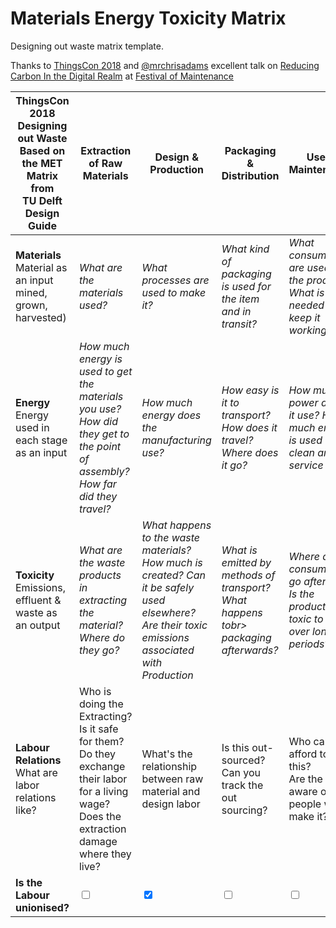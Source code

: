 # Materials Energy Toxicity Matrix

Designing out waste matrix template.

Thanks to [ThingsCon 2018](thingscon2018.productscience.net) and [@mrchrisadams](https://twitter.com/mrchrisadams) excellent talk on [Reducing Carbon In the Digital Realm](https://docs.google.com/presentation/d/1_uTPiW5aMCwFhZcpLDxjY-AQMgDmHIyUEZQQ-G6XXq8/edit#slide=id.g5d9e2f62d2_0_42) at [Festival of Maintenance](https://festivalofmaintenance.org.uk)

|ThingsCon 2018<br>Designing out Waste<br>Based on the MET Matrix from<br>TU Delft Design Guide|Extraction of Raw Materials|Design & Production|Packaging & Distribution|Use & Maintenance|End of life Disposal|
---|---|---|---|---|---
**Materials**<br> Material as an input<br>mined, grown, harvested)|*What are the materials used?*|*What processes are used to make it?*|*What kind of packaging is used for the item and in transit?*|*What consumables are used by the product?*<br>*What is needed to keep it working?*|Which bits can be recycled? Are their local recirculation schemes for them?
**Energy**<br>Energy used in each stage<br>as an input|*How much energy is used to get the materials you use?*<br>*How did they get to the point of assembly?<br>How far did they travel?*|*How much energy does the manufacturing use?*|*How easy is it to transport? How does it travel? Where does it go?*|*How much power does it use? How much energy is used to clean and service it?*|*How much energy is used to treat the product or prepare for re-use?*
**Toxicity**<br>Emissions, effluent & waste as an output|*What are the waste products in extracting the material?<br>Where do they go?*|*What happens to the waste materials? How much is created? Can it be safely used elsewhere? Are their toxic emissions associated with Production*|*What is emitted by methods of transport? What happens tobr> packaging afterwards?*|*Where do the consumables go after use? Is the product itself toxic to use over long periods?*|*Which bits cannot be recycled? What happens if the product is not treated correctly at end of life?*
**Labour Relations**<br>What are labor relations like?<br>|Who is doing the Extracting?<br>Is it safe for them?<br>Do they exchange their labor for a living wage?<br>Does the extraction damage where they live?|What's the relationship between raw material and design labor|Is this out-sourced?<br>Can you track the out sourcing?|Who can afford to use this?<br>Are the users aware of the people who make it?<br>|What are the working conditions of the people who dispose of the items?|
**Is the Labour unionised?**|<input type="checkbox" id="extraction" name="unionised">|<input type="checkbox" id="extraction" name="unionised" checked>|<input type="checkbox" id="extraction" name="unionised">|<input type="checkbox" id="extraction" name="unionised">|<input type="checkbox" id="extraction" name="unionised">
